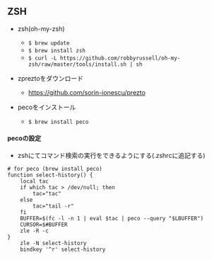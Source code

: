 ## ZSH

- zsh(oh-my-zsh)
  - `$ brew update`
  - `$ brew install zsh`
  - `$ curl -L https://github.com/robbyrussell/oh-my-zsh/raw/master/tools/install.sh | sh`

- zpreztoをダウンロード
  - https://github.com/sorin-ionescu/prezto

- pecoをインストール
  - `$ brew install peco`

#### pecoの設定
- zshにてコマンド検索の実行をできるようにする(.zshrcに追記する)
```
# for peco (brew install peco)
function select-history() {
    local tac
    if which tac > /dev/null; then
        tac="tac"
    else
        tac="tail -r"
    fi
    BUFFER=$(fc -l -n 1 | eval $tac | peco --query "$LBUFFER")
    CURSOR=$#BUFFER
    zle -R -c
}
    zle -N select-history
    bindkey '^r' select-history
```

